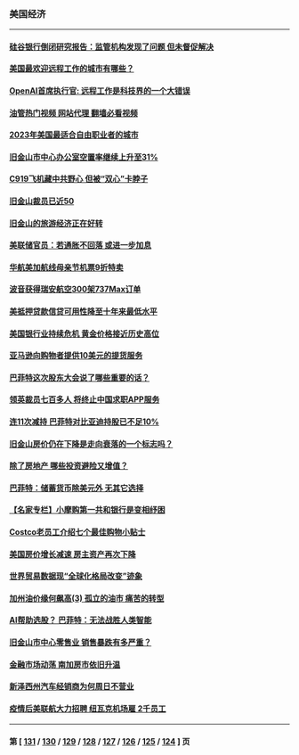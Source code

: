### 美国经济
---
#### [硅谷银行倒闭研究报告：监管机构发现了问题 但未督促解决](../../pages/ncid1078158/n13992898.md?05101645) 
#### [美国最欢迎远程工作的城市有哪些？](../../pages/ncid1078158/n13992864.md?05101645) 
#### [OpenAI首席执行官: 远程工作是科技界的一个大错误](../../pages/ncid1078158/n13992858.md?05101645) 
#### [油管热门视频 网站代理 翻墙必看视频](http://138.2.39.72:81/youtube.html?epic-marker?05101645)
#### [2023年美国最适合自由职业者的城市](../../pages/ncid1078158/n13992856.md?05101645) 
#### [旧金山市中心办公室空置率继续上升至31%](../../pages/ncid1078158/n13992854.md?05101645) 
#### [C919飞机藏中共野心 但被“双心”卡脖子](../../pages/ncid1078158/n13991824.md?05101645) 
#### [旧金山裁员已近50](../../pages/ncid1078158/n13992793.md?05101645) 
#### [旧金山的旅游经济正在好转](../../pages/ncid1078158/n13992741.md?05101645) 
#### [美联储官员：若通胀不回落 或进一步加息](../../pages/ncid1078158/n13992597.md?05101645) 
#### [华航美加航线母亲节机票9折特卖](../../pages/ncid1078158/n13992686.md?05101645) 
#### [波音获得瑞安航空300架737Max订单](../../pages/ncid1078158/n13992411.md?05101645) 
#### [美抵押贷款信贷可用性降至十年来最低水平](../../pages/ncid1078158/n13992398.md?05101645) 
#### [美国银行业持续危机 黄金价格接近历史高位](../../pages/ncid1078158/n13991959.md?05101645) 
#### [亚马逊向购物者提供10美元的提货服务](../../pages/ncid1078158/n13991687.md?05101645) 
#### [巴菲特这次股东大会说了哪些重要的话？](../../pages/ncid1078158/n13991740.md?05101645) 
#### [领英裁员七百多人 将终止中国求职APP服务](../../pages/ncid1078158/n13991767.md?05101645) 
#### [连11次减持 巴菲特对比亚迪持股已不足10%](../../pages/ncid1078158/n13991614.md?05101645) 
#### [旧金山房价仍在下降是走向衰落的一个标志吗？](../../pages/ncid1078158/n13991108.md?05101645) 
#### [除了房地产 哪些投资避险又增值？](../../pages/ncid1078158/n13990965.md?05101645) 
#### [巴菲特：储蓄货币除美元外 无其它选择](../../pages/ncid1078158/n13990524.md?05101645) 
#### [【名家专栏】小摩购第一共和银行是变相纾困](../../pages/ncid1078158/n13990390.md?05101645) 
#### [Costco老员工介绍七个最佳购物小贴士](../../pages/ncid1078158/n13988465.md?05101645) 
#### [美国房价增长减速 房主资产再次下降](../../pages/ncid1078158/n13989837.md?05101645) 
#### [世界贸易数据现“全球化格局改变”迹象](../../pages/ncid1078158/n13989803.md?05101645) 
#### [加州油价缘何飙高(3) 孤立的油市 痛苦的转型](../../pages/ncid1078158/n13989802.md?05101645) 
#### [AI帮助选股？ 巴菲特：无法战胜人类智能](../../pages/ncid1078158/n13989764.md?05101645) 
#### [旧金山市中心零售业 销售暴跌有多严重？](../../pages/ncid1078158/n13989443.md?05101645) 
#### [金融市场动荡 南加房市依旧升温](../../pages/ncid1078158/n13989380.md?05101645) 
#### [新泽西州汽车经销商为何周日不营业](../../pages/ncid1078158/n13989217.md?05101645) 
#### [疫情后美联航大力招聘 纽瓦克机场雇 2千员工](../../pages/ncid1078158/n13989215.md?05101645) 

---
#### 第 [ [131](./131.md?05101645) / [130](./130.md?05101645) / [129](./129.md?05101645) / [128](./128.md?05101645) / [127](./127.md?05101645) / [126](./126.md?05101645) / [125](./125.md?05101645) / [124](./124.md?05101645) ] 页
